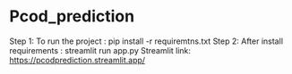 # Pcod_prediction
Step 1:
To run the project : pip install -r requiremtns.txt 
Step 2:
After install requirements : streamlit run app.py 
Streamlit link: https://pcodprediction.streamlit.app/
